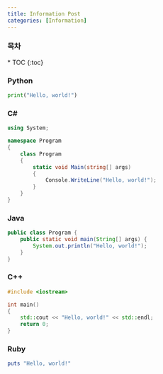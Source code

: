 ```yaml
---
title: Information Post
categories: [Information]
---
```


<nav class="post-toc" markdown="1">
  <h3>목차</h3>
* TOC
{:toc}
</nav>

### Python
```python
print("Hello, world!")
```

### C#
```c#
using System;

namespace Program
{
    class Program
    {
        static void Main(string[] args)
        {
            Console.WriteLine("Hello, world!");
        }
    }
}
```

### Java
```java
public class Program {
    public static void main(String[] args) {
        System.out.println("Hello, world!");
    }
}
```

### C++
```c++
#include <iostream>

int main()
{
    std::cout << "Hello, world!" << std::endl;
    return 0;
}
```

### Ruby
```ruby
puts "Hello, world!"
```